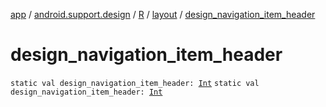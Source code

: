 [app](../../../index.md) / [android.support.design](../../index.md) / [R](../index.md) / [layout](index.md) / [design_navigation_item_header](.)

# design_navigation_item_header

`static val design_navigation_item_header: `[`Int`](https://kotlinlang.org/api/latest/jvm/stdlib/kotlin/-int/index.html)
`static val design_navigation_item_header: `[`Int`](https://kotlinlang.org/api/latest/jvm/stdlib/kotlin/-int/index.html)